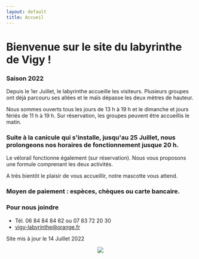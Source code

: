 ```yaml
---
layout: default
title: Accueil
---
```


<h1> Bienvenue sur le site du labyrinthe de Vigy ! </h1>



### Saison 2022

Depuis le 1er Juillet, le labyrinthe accueille les visiteurs.
Plusieurs groupes ont déjà parcouru ses allées et le maïs dépasse les deux mètres de hauteur.

Nous sommes ouverts tous les jours de 13 h à 19 h et le dimanche et jours fériés de 11 h à 19 h. 
Sur réservation, les groupes peuvent être accueillis le matin. 


### Suite à la canicule qui s'installe, jusqu'au 25 Juillet, nous prolongeons nos horaires de fonctionnement jusque 20 h.



Le vélorail fonctionne également (sur réservation). Nous vous proposons une formule comprenant les deux activités.

A très bientôt le plaisir de vous accueillir, notre mascotte vous attend.


### Moyen de paiement : espèces, chèques ou carte bancaire. 


### Pour nous joindre
* Tél. 06 84 84 84 62
ou 07 83 72 20 30
* vigy-labyrinthe@orange.fr

Site mis à jour le 14 Juillet 2022


<center>
<img src="{{ site.baseurl }}public/img/oie.jpg">
</center>
